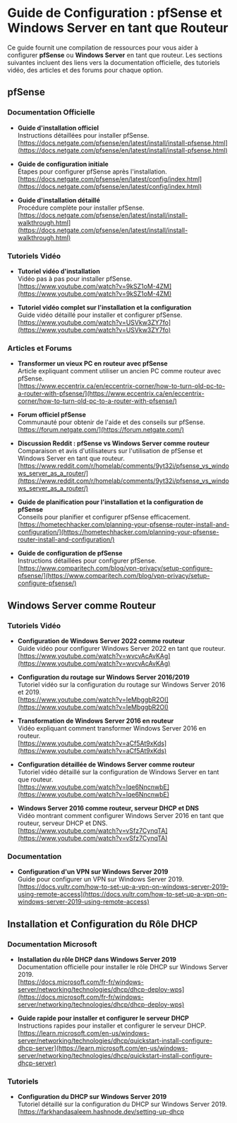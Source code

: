 # Guide de Configuration : pfSense et Windows Server en tant que Routeur

Ce guide fournit une compilation de ressources pour vous aider à configurer **pfSense** ou **Windows Server** en tant que routeur. Les sections suivantes incluent des liens vers la documentation officielle, des tutoriels vidéo, des articles et des forums pour chaque option.

## pfSense

### Documentation Officielle

- **Guide d'installation officiel**  
  Instructions détaillées pour installer pfSense.  
  [https://docs.netgate.com/pfsense/en/latest/install/install-pfsense.html](https://docs.netgate.com/pfsense/en/latest/install/install-pfsense.html)

- **Guide de configuration initiale**  
  Étapes pour configurer pfSense après l'installation.  
  [https://docs.netgate.com/pfsense/en/latest/config/index.html](https://docs.netgate.com/pfsense/en/latest/config/index.html)

- **Guide d'installation détaillé**  
  Procédure complète pour installer pfSense.  
  [https://docs.netgate.com/pfsense/en/latest/install/install-walkthrough.html](https://docs.netgate.com/pfsense/en/latest/install/install-walkthrough.html)

### Tutoriels Vidéo

- **Tutoriel vidéo d'installation**  
  Vidéo pas à pas pour installer pfSense.  
  [https://www.youtube.com/watch?v=9kSZ1oM-4ZM](https://www.youtube.com/watch?v=9kSZ1oM-4ZM)

- **Tutoriel vidéo complet sur l'installation et la configuration**  
  Guide vidéo détaillé pour installer et configurer pfSense.  
  [https://www.youtube.com/watch?v=USVkw3ZY7fo](https://www.youtube.com/watch?v=USVkw3ZY7fo)

### Articles et Forums

- **Transformer un vieux PC en routeur avec pfSense**  
  Article expliquant comment utiliser un ancien PC comme routeur avec pfSense.  
  [https://www.eccentrix.ca/en/eccentrix-corner/how-to-turn-old-pc-to-a-router-with-pfsense/](https://www.eccentrix.ca/en/eccentrix-corner/how-to-turn-old-pc-to-a-router-with-pfsense/)

- **Forum officiel pfSense**  
  Communauté pour obtenir de l'aide et des conseils sur pfSense.  
  [https://forum.netgate.com/](https://forum.netgate.com/)

- **Discussion Reddit : pfSense vs Windows Server comme routeur**  
  Comparaison et avis d'utilisateurs sur l'utilisation de pfSense et Windows Server en tant que routeur.  
  [https://www.reddit.com/r/homelab/comments/9yt32i/pfsense_vs_windows_server_as_a_router/](https://www.reddit.com/r/homelab/comments/9yt32i/pfsense_vs_windows_server_as_a_router/)

- **Guide de planification pour l'installation et la configuration de pfSense**  
  Conseils pour planifier et configurer pfSense efficacement.  
  [https://hometechhacker.com/planning-your-pfsense-router-install-and-configuration/](https://hometechhacker.com/planning-your-pfsense-router-install-and-configuration/)

- **Guide de configuration de pfSense**  
  Instructions détaillées pour configurer pfSense.  
  [https://www.comparitech.com/blog/vpn-privacy/setup-configure-pfsense/](https://www.comparitech.com/blog/vpn-privacy/setup-configure-pfsense/)

## Windows Server comme Routeur

### Tutoriels Vidéo

- **Configuration de Windows Server 2022 comme routeur**  
  Guide vidéo pour configurer Windows Server 2022 en tant que routeur.  
  [https://www.youtube.com/watch?v=wvcvAcAvKAg](https://www.youtube.com/watch?v=wvcvAcAvKAg)

- **Configuration du routage sur Windows Server 2016/2019**  
  Tutoriel vidéo sur la configuration du routage sur Windows Server 2016 et 2019.  
  [https://www.youtube.com/watch?v=IeMbggbR2OI](https://www.youtube.com/watch?v=IeMbggbR2OI)

- **Transformation de Windows Server 2016 en routeur**  
  Vidéo expliquant comment transformer Windows Server 2016 en routeur.  
  [https://www.youtube.com/watch?v=aCf5At9xKds](https://www.youtube.com/watch?v=aCf5At9xKds)

- **Configuration détaillée de Windows Server comme routeur**  
  Tutoriel vidéo détaillé sur la configuration de Windows Server en tant que routeur.  
  [https://www.youtube.com/watch?v=Iqe6NncnwbE](https://www.youtube.com/watch?v=Iqe6NncnwbE)

- **Windows Server 2016 comme routeur, serveur DHCP et DNS**  
  Vidéo montrant comment configurer Windows Server 2016 en tant que routeur, serveur DHCP et DNS.  
  [https://www.youtube.com/watch?v=vSfz7CynqTA](https://www.youtube.com/watch?v=vSfz7CynqTA)

### Documentation

- **Configuration d'un VPN sur Windows Server 2019**  
  Guide pour configurer un VPN sur Windows Server 2019.  
  [https://docs.vultr.com/how-to-set-up-a-vpn-on-windows-server-2019-using-remote-access](https://docs.vultr.com/how-to-set-up-a-vpn-on-windows-server-2019-using-remote-access)

## Installation et Configuration du Rôle DHCP

### Documentation Microsoft

- **Installation du rôle DHCP dans Windows Server 2019**  
  Documentation officielle pour installer le rôle DHCP sur Windows Server 2019.  
  [https://docs.microsoft.com/fr-fr/windows-server/networking/technologies/dhcp/dhcp-deploy-wps](https://docs.microsoft.com/fr-fr/windows-server/networking/technologies/dhcp/dhcp-deploy-wps)

- **Guide rapide pour installer et configurer le serveur DHCP**  
  Instructions rapides pour installer et configurer le serveur DHCP.  
  [https://learn.microsoft.com/en-us/windows-server/networking/technologies/dhcp/quickstart-install-configure-dhcp-server](https://learn.microsoft.com/en-us/windows-server/networking/technologies/dhcp/quickstart-install-configure-dhcp-server)

### Tutoriels

- **Configuration du DHCP sur Windows Server 2019**  
  Tutoriel détaillé sur la configuration du DHCP sur Windows Server 2019.  
  [https://farkhandasaleem.hashnode.dev/setting-up-dhcp 
